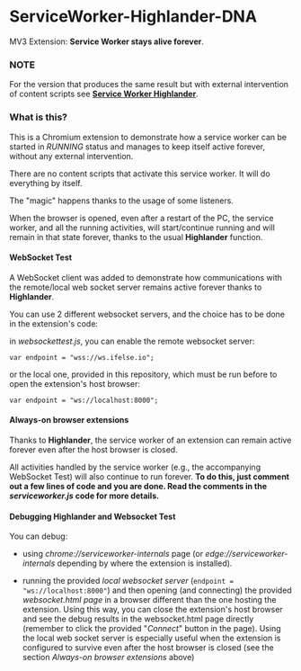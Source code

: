 # ServiceWorker-Highlander-DNA

MV3 Extension: **Service Worker stays alive forever**.

### NOTE

For the version that produces the same result but with external intervention of content scripts see [**Service Worker Highlander**](https://github.com/radiolondra/ServiceWorker-Highlander).  

### What is this?

This is a Chromium extension to demonstrate how a service worker can be started in *RUNNING* status and manages to keep itself active forever, without any external intervention.  

There are no content scripts that activate this service worker. It will do everything by itself.  

The "magic" happens thanks to the usage of some listeners. 

When the browser is opened, even after a restart of the PC, the service worker, and all the running activities, will start/continue running and will remain in that state forever, thanks to the usual **Highlander** function.

#### WebSocket Test

A WebSocket client was added to demonstrate how communications with the remote/local web socket server remains active forever thanks to **Highlander**. 

You can use 2 different websocket servers, and the choice has to be done in the extension's code:

in *websockettest.js*, you can enable the remote websocket server:

`var endpoint = "wss://ws.ifelse.io";`

or the local one, provided in this repository, which must be run before to open the extension's host browser:

`var endpoint = "ws://localhost:8000";`

#### Always-on browser extensions

Thanks to **Highlander**,  the service worker of an extension can remain active forever even after the host browser is closed. 

All activities handled by the service worker (e.g., the accompanying WebSocket Test) will also continue to run forever.
**To do this, just comment out a few lines of code and you are done. Read the comments in the *serviceworker.js* code for more details.**

#### Debugging Highlander and Websocket Test

You can debug: 

- using *chrome://serviceworker-internals* page (or *edge://serviceworker-internals* depending by where the extension is installed). 

- running the provided *local websocket server* (`endpoint = "ws://localhost:8000"`) and then opening (and connecting) the provided *websocket.html page* in a browser different than the one hosting the extension. Using this way, you can close the extension's host browser and see the debug results in the websocket.html page directly  (remember to click the provided "*Connect*" button in the page).  Using the local web socket server is especially useful when the extension is configured to survive even after the host browser is closed (see the section *Always-on browser extensions* above)